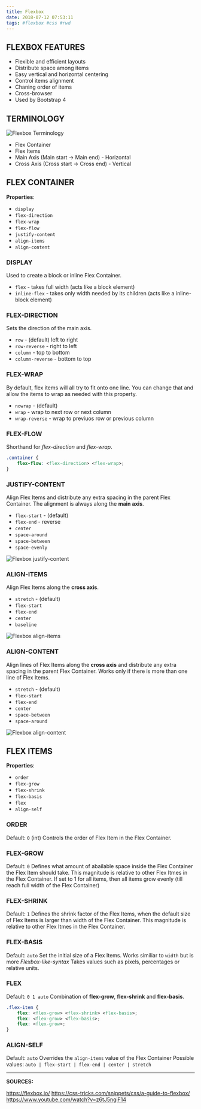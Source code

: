 ```yaml
---
title: Flexbox
date: 2018-07-12 07:53:11
tags: #flexbox #css #rwd
---
```

## FLEXBOX FEATURES
- Flexible and efficient layouts
- Distribute space among items
- Easy vertical and horizontal centering
- Control items alignment
- Chaning order of items
- Cross-browser
- Used by Bootstrap 4

## TERMINOLOGY
![Flexbox Terminology](terminology.jpg)
- Flex Container
- Flex Items
- Main Axis (Main start -> Main end) - Horizontal
- Cross Axis (Cross start -> Cross end) - Vertical

## FLEX CONTAINER
**Properties**:
- `display`
- `flex-direction`
- `flex-wrap`
- `flex-flow`
- `justify-content`
- `align-items`
- `align-content`

### DISPLAY
Used to create a block or inline Flex Container.
- `flex` - takes full width (acts like a block element)
- `inline-flex` - takes only width needed by its children (acts like a inline-block element)

### FLEX-DIRECTION
Sets the direction of the main axis.
- `row` - (default) left to right
- `row-reverse` - right to left
- `column` - top to bottom
- `column-reverse` - bottom to top

### FLEX-WRAP
By default, flex items will all try to fit onto one line. You can change that and allow the items to wrap as needed with this property.
- `nowrap` - (default)
- `wrap` - wrap to next row or next column
- `wrap-reverse` - wrap to previuos row or previous column

### FLEX-FLOW
Shorthand for _flex-direction_ and _flex-wrap_.
``` css
.container {
    flex-flow: <flex-direction> <flex-wrap>;
}
```

### JUSTIFY-CONTENT
Align Flex Items and distribute any extra spacing in the parent Flex Container.
The alignment is always along the **main axis**.
- `flex-start` - (default)
- `flex-end` - reverse
- `center`
- `space-around`
- `space-between`
- `space-evenly`

![Flexbox justify-content](justify-content.jpg)

### ALIGN-ITEMS
Align Flex Items along the **cross axis**.
- `stretch` - (default)
- `flex-start`
- `flex-end`
- `center`
- `baseline`

![Flexbox align-items](align-items.jpg)

### ALIGN-CONTENT
Align lines of Flex Items along the **cross axis** and distribute any extra spacing in the parent Flex Container.
Works only if there is more than one line of Flex Items.
- `stretch` - (default)
- `flex-start`
- `flex-end`
- `center`
- `space-between`
- `space-around`

![Flexbox align-content](align-content.jpg)

## FLEX ITEMS
**Properties**:
- `order`
- `flex-grow`
- `flex-shrink`
- `flex-basis`
- `flex`
- `align-self`

### ORDER
Default: `0` (int)
Controls the order of Flex Item in the Flex Container.

### FLEX-GROW
Default: `0`
Defines what amount of abailable space inside the Flex Container the Flex Item should take.
This magnitude is relative to other Flex Itmes in the Flex Container.
If set to 1 for all items, then all items grow evenly (till reach full width of the Flex Container)

### FLEX-SHRINK
Default: `1`
Defines the shrink factor of the Flex Items, when the default size of Flex Items is larger than width of the Flex Container.
This magnitude is relative to other Flex Itmes in the Flex Container.

### FLEX-BASIS
Default: `auto`
Set the initial size of a Flex Items.
Works similiar to `width` but is more _Flexbox-like-syntax_
Takes values such as pixels, percentages or relative units.

### FLEX
Default: `0 1 auto`
Combination of **flex-grow**, **flex-shrink** and **flex-basis**.
``` css
.flex-item {
    flex: <flex-grow> <flex-shrink> <flex-basis>;
    flex: <flex-grow> <flex-basis>;
    flex: <flex-grow>;
}
```

### ALIGN-SELF
Default: `auto`
Overrides the `align-items` value of the Flex Container
Possible values: `auto | flex-start | flex-end | center | stretch`
<br>

---

**SOURCES:**

<https://flexbox.io/>
<https://css-tricks.com/snippets/css/a-guide-to-flexbox/>
<https://www.youtube.com/watch?v=z6tJ5ngiF14>